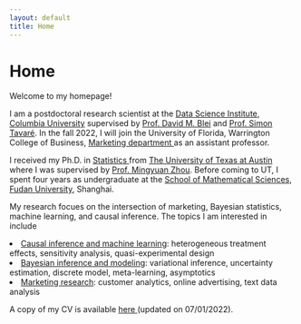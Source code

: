 ```yaml
---
layout: default
title: Home
---
```


<div>
 <h1 class="page-title">Home</h1>
</div>

<div>
<div class="row">
  <p>
   <p> Welcome to my homepage! </p>
   
 <p> I am a postdoctoral research scientist at the <a href="https://datascience.columbia.edu">Data Science Institute</a>, <a href="https://www.columbia.edu">Columbia University</a> supervised by <a href="http://www.cs.columbia.edu/~blei/">Prof. David M. Blei</a> and <a href="https://en.wikipedia.org/wiki/Simon_Tavaré">Prof. Simon Tavaré</a>. In the fall 2022, I will join the University of Florida, Warrington College of Business, <a href="https://warrington.ufl.edu/marketing-department/">Marketing department </a> as an assistant professor. </p>
 
<p>  I received my Ph.D. in <a href="https://stat.utexas.edu">Statistics </a> from <a href="https://www.utexas.edu">The University of Texas at Austin</a> where I was supervised by <a href="https://mingyuanzhou.github.io">Prof. Mingyuan Zhou</a>.  Before coming to UT, I spent four years as undergraduate at the <a href="https://math.fudan.edu.cn/mathen/main.htm"> School of Mathematical Sciences</a>, <a href="http://www.fudan.edu.cn/en/"> Fudan University</a>, Shanghai. </p>


 
<p> My research focues on the intersection of marketing, Bayesian statistics, machine learning, and causal inference. The topics I am interested in include </p>
  <p
  <ul>
   <li> <ins>Causal inference and machine learning</ins>: heterogeneous treatment effects, sensitivity analysis, quasi-experimental design </li>
   <li> <ins>Bayesian inference and modeling</ins>: variational inference, uncertainty estimation, discrete model, meta-learning, asymptotics </li>
   <li> <ins>Marketing research</ins>: customer analytics, online advertising, text data analysis
  </ul>
  

A copy of my CV is available <a href="https://mingzhang-yin.github.io/assets/pdfs/CV_Mingzhang%20Yin.pdf">here </a> (updated on 07/01/2022).



